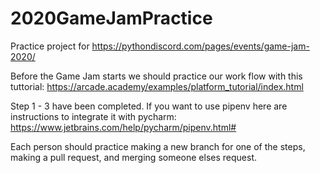 # 2020GameJamPractice
Practice project for https://pythondiscord.com/pages/events/game-jam-2020/

Before the Game Jam starts we should practice our work flow with this tuttorial:
https://arcade.academy/examples/platform_tutorial/index.html

Step 1 - 3 have been completed. If you want to use pipenv here are instructions to integrate it with pycharm:
https://www.jetbrains.com/help/pycharm/pipenv.html#

Each person should practice making a new branch for one of the steps, making a pull request, and merging someone elses request.
